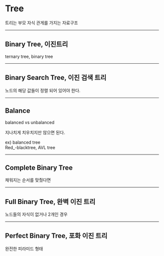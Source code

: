 # Tree  

트리는 부모 자식 관게를 가지는 자료구조  

---

## Binary Tree, 이진트리  

ternary tree, binary tree  

---

## Binary Search Tree, 이진 검색 트리

노드의 해당 값들이 정렬 되어 있어야 한다.  

---

## Balance 

balanced vs unbalanced  

지나치게 치우치지만 않으면 된다.  

ex) balanced tree  
Red_-blacktree, AVL tree  

---

## Complete Binary Tree 

채워지는 순서를 맞췄다면  

---

## Full Binary Tree, 완벽 이진 트리

노드들의 자식이 없거나 2개인 경우  

---

## Perfect Binary Tree, 포화 이진 트리

완전한 피라미드 형태
